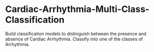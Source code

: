 # Cardiac-Arrhythmia-Multi-Class-Classification
Build classification models to distinguish between the presence and absence of Cardiac Arrhythmia. Classify into one of the classes of Arrhythmia.
